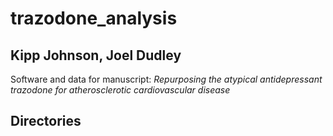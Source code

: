 # trazodone_analysis

## Kipp Johnson, Joel Dudley

Software and data for manuscript: _Repurposing the atypical antidepressant trazodone for atherosclerotic cardiovascular disease_

## Directories


